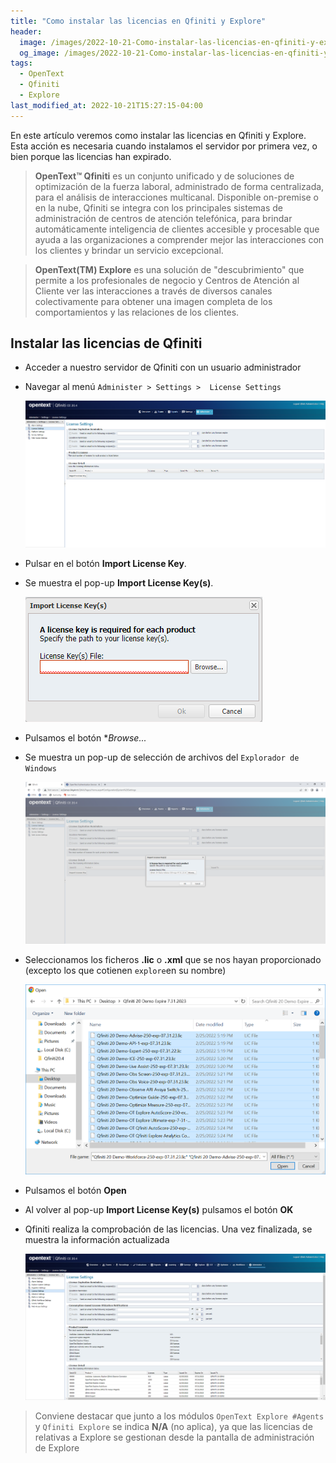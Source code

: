 ```yaml
---
title: "Como instalar las licencias en Qfiniti y Explore"
header:
  image: /images/2022-10-21-Como-instalar-las-licencias-en-qfiniti-y-explore/05-qfiniti-licenses-installed.png
  og_image: /images/2022-10-21-Como-instalar-las-licencias-en-qfiniti-y-explore/05-qfiniti-licenses-installed.png
tags:
  - OpenText
  - Qfiniti
  - Explore
last_modified_at: 2022-10-21T15:27:15-04:00
---
```


En este artículo veremos como instalar las licencias en Qfiniti y Explore. Esta acción es 
necesaria cuando instalamos el servidor por primera vez, o bien porque las licencias han expirado.

> **OpenText™ Qfiniti** es un conjunto unificado y de soluciones de optimización de la fuerza laboral, 
> administrado de forma centralizada, para el análisis de interacciones multicanal. Disponible 
> on-premise o en la nube, Qfiniti se integra con los principales sistemas de administración de 
> centros de atención telefónica, para brindar automáticamente inteligencia de clientes accesible y procesable 
> que ayuda a las organizaciones a comprender mejor las interacciones con los clientes y brindar 
> un servicio excepcional.

> **OpenText(TM) Explore** es una solución de "descubrimiento" que permite a los profesionales de negocio y 
> Centros de Atención al Cliente ver las interacciones a través de diversos canales colectivamente para 
> obtener una imagen completa de los comportamientos y las relaciones de los clientes.

## Instalar las licencias de Qfiniti

 - Acceder a nuestro servidor de Qfiniti con un usuario administrador
 - Navegar al menú `Administer > Settings >  License Settings` 
 
   ![Qfiniti license settings](/images/2022-10-21-Como-instalar-las-licencias-en-qfiniti-y-explore/01-qfiniti-license-settings.png)

 - Pulsar en el botón **Import License Key**. 
 - Se muestra el pop-up **Import License Key(s)**. 
 
   ![Qfiniti a license key is required for each product](/images/2022-10-21-Como-instalar-las-licencias-en-qfiniti-y-explore/02-qfiniti-a-license-key-is-required-for-each-product.png)

 - Pulsamos el botón **Browse...*
 - Se muestra un pop-up de selección de archivos del `Explorador de Windows`
 
   ![Qfiniti import license keys](/images/2022-10-21-Como-instalar-las-licencias-en-qfiniti-y-explore/03-qfinit-import-license-keys.png)

 - Seleccionamos los ficheros **.lic** o **.xml** que se nos hayan proporcionado (excepto los que cotienen `explore`en su nombre)
 
   ![qfinit license keys explorer pop-up](/images/2022-10-21-Como-instalar-las-licencias-en-qfiniti-y-explore/04-qfinti-license-keys-explorer-pop-up.png)
   
 - Pulsamos el botón **Open**
 - Al volver al pop-up **Import License Key(s)** pulsamos el botón **OK**
 - Qfiniti realiza la comprobación de las licencias. Una vez finalizada, se muestra la información actualizada
 
   ![qfinit licenses installed](/images/2022-10-21-Como-instalar-las-licencias-en-qfiniti-y-explore/05-qfiniti-licenses-installed.png)

> Conviene destacar que junto a los módulos `OpenText Explore #Agents` y `Qfiniti Explore` 
> se indica **N/A** (no aplica), ya que las licencias de relativas a Explore se gestionan desde
> la pantalla de administración de Explore